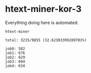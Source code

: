 # htext-miner-kor-3

Everything doing here is automated.

```
htext-miner

total: 3215/9855 (32.62303399289701%)

job0: 582
job1: 676
job2: 629
job3: 694
job4: 634
```